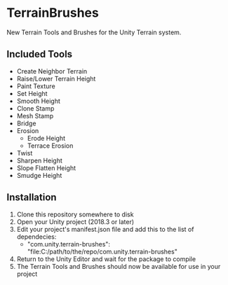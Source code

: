 # TerrainBrushes
New Terrain Tools and Brushes for the Unity Terrain system.

## Included Tools
- Create Neighbor Terrain
- Raise/Lower Terrain Height
- Paint Texture
- Set Height
- Smooth Height
- Clone Stamp
- Mesh Stamp
- Bridge
- Erosion
  - Erode Height
  - Terrace Erosion
- Twist
- Sharpen Height
- Slope Flatten Height
- Smudge Height

## Installation
1. Clone this repository somewhere to disk
2. Open your Unity project (2018.3 or later)
3. Edit your project's manifest.json file and add this to the list of dependecies:
    - "com.unity.terrain-brushes": "file:C:/path/to/the/repo/com.unity.terrain-brushes"
4. Return to the Unity Editor and wait for the package to compile
5. The Terrain Tools and Brushes should now be available for use in your project
